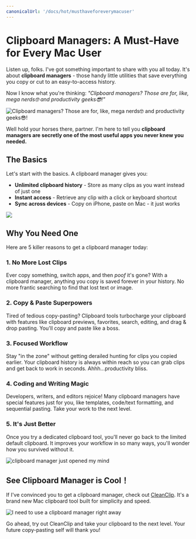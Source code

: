 ```yaml
---
canonicalUrl: '/docs/hot/musthaveforeverymacuser'
---
```


# Clipboard Managers: A Must-Have for Every Mac User

Listen up, folks. I've got something important to share with you all today. It's about **clipboard managers** - those handy little utilities that save everything you copy or cut to an easy-to-access history. 

Now I know what you're thinking: _"Clipboard managers? Those are for, like, mega nerds🤓️ and productivity geeks😎!"_

![Clipboard managers? Those are for, like, mega nerds🤓️ and productivity geeks😎!](https://media.giphy.com/media/eU2sRBEme4GIM/giphy.gif)

Well hold your horses there, partner. I'm here to tell you **clipboard managers are secretly one of the most useful apps you never knew you needed.**

## The Basics

Let's start with the basics. A clipboard manager gives you:

- **Unlimited clipboard history** - Store as many clips as you want instead of just one
- **Instant access** - Retrieve any clip with a click or keyboard shortcut
- **Sync across devices** - Copy on iPhone, paste on Mac - it just works

![](https://media.giphy.com/media/da75JuW2HHuBNqOHHE/giphy-downsized.gif)

## Why You Need One

Here are 5 killer reasons to get a clipboard manager today:

### 1. No More Lost Clips

Ever copy something, switch apps, and then *poof* it's gone? With a clipboard manager, anything you copy is saved forever in your history. No more frantic searching to find that lost text or image. 

### 2. Copy & Paste Superpowers 

Tired of tedious copy-pasting? Clipboard tools turbocharge your clipboard with features like clipboard previews, favorites, search, editing, and drag & drop pasting. You'll copy and paste like a boss.

### 3. Focused Workflow

Stay "in the zone" without getting derailed hunting for clips you copied earlier. Your clipboard history is always within reach so you can grab clips and get back to work in seconds. Ahhh...productivity bliss.

### 4. Coding and Writing Magic

Developers, writers, and editors rejoice! Many clipboard managers have special features just for you, like templates, code/text formatting, and sequential pasting. Take your work to the next level.

### 5. It's Just Better

Once you try a dedicated clipboard tool, you'll never go back to the limited default clipboard. It improves your workflow in so many ways, you'll wonder how you survived without it.

![clipboard manager just opened my mind](https://media.giphy.com/media/SJX3gbZ2dbaEhU92Pu/giphy.gif)

## See Clipboard Manager is Cool！

If I've convinced you to get a clipboard manager, check out [CleanClip](https://cleanclip.cc). It's a brand new Mac clipboard tool built for simplicity and speed.

![I need to use a clipboard manager right away](https://media.giphy.com/media/MXJQinVv3o4NwcaRhA/giphy.gif)

Go ahead, try out CleanClip and take your clipboard to the next level. Your future copy-pasting self will thank you!
